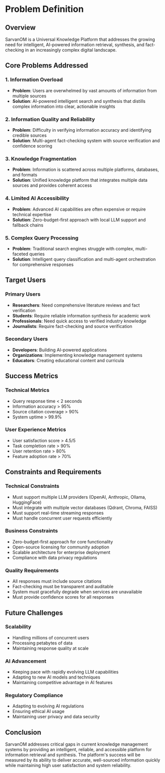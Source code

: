 # Problem Definition

## Overview
SarvanOM is a Universal Knowledge Platform that addresses the growing need for intelligent, AI-powered information retrieval, synthesis, and fact-checking in an increasingly complex digital landscape.

## Core Problems Addressed

### 1. Information Overload
- **Problem**: Users are overwhelmed by vast amounts of information from multiple sources
- **Solution**: AI-powered intelligent search and synthesis that distills complex information into clear, actionable insights

### 2. Information Quality and Reliability
- **Problem**: Difficulty in verifying information accuracy and identifying credible sources
- **Solution**: Multi-agent fact-checking system with source verification and confidence scoring

### 3. Knowledge Fragmentation
- **Problem**: Information is scattered across multiple platforms, databases, and formats
- **Solution**: Unified knowledge platform that integrates multiple data sources and provides coherent access

### 4. Limited AI Accessibility
- **Problem**: Advanced AI capabilities are often expensive or require technical expertise
- **Solution**: Zero-budget-first approach with local LLM support and fallback chains

### 5. Complex Query Processing
- **Problem**: Traditional search engines struggle with complex, multi-faceted queries
- **Solution**: Intelligent query classification and multi-agent orchestration for comprehensive responses

## Target Users

### Primary Users
- **Researchers**: Need comprehensive literature reviews and fact verification
- **Students**: Require reliable information synthesis for academic work
- **Professionals**: Need quick access to verified industry knowledge
- **Journalists**: Require fact-checking and source verification

### Secondary Users
- **Developers**: Building AI-powered applications
- **Organizations**: Implementing knowledge management systems
- **Educators**: Creating educational content and curricula

## Success Metrics

### Technical Metrics
- Query response time < 2 seconds
- Information accuracy > 95%
- Source citation coverage > 90%
- System uptime > 99.9%

### User Experience Metrics
- User satisfaction score > 4.5/5
- Task completion rate > 90%
- User retention rate > 80%
- Feature adoption rate > 70%

## Constraints and Requirements

### Technical Constraints
- Must support multiple LLM providers (OpenAI, Anthropic, Ollama, HuggingFace)
- Must integrate with multiple vector databases (Qdrant, Chroma, FAISS)
- Must support real-time streaming responses
- Must handle concurrent user requests efficiently

### Business Constraints
- Zero-budget-first approach for core functionality
- Open-source licensing for community adoption
- Scalable architecture for enterprise deployment
- Compliance with data privacy regulations

### Quality Requirements
- All responses must include source citations
- Fact-checking must be transparent and auditable
- System must gracefully degrade when services are unavailable
- Must provide confidence scores for all responses

## Future Challenges

### Scalability
- Handling millions of concurrent users
- Processing petabytes of data
- Maintaining response quality at scale

### AI Advancement
- Keeping pace with rapidly evolving LLM capabilities
- Adapting to new AI models and techniques
- Maintaining competitive advantage in AI features

### Regulatory Compliance
- Adapting to evolving AI regulations
- Ensuring ethical AI usage
- Maintaining user privacy and data security

## Conclusion
SarvanOM addresses critical gaps in current knowledge management systems by providing an intelligent, reliable, and accessible platform for information retrieval and synthesis. The platform's success will be measured by its ability to deliver accurate, well-sourced information quickly while maintaining high user satisfaction and system reliability.
